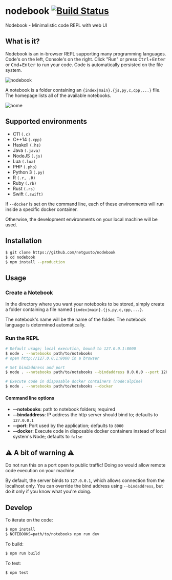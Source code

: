 # nodebook [![Build Status](https://travis-ci.com/netgusto/nodebook.svg?branch=master)](https://travis-ci.com/netgusto/nodebook)

Nodebook - Minimalistic code REPL with web UI

## What is it?

Nodebook is an in-browser REPL supporting many programming languages. Code's on the left, Console's on the right. Click "Run" or press <kbd>Ctrl</kbd>+<kbd>Enter</kbd> or <kbd>Cmd</kbd>+<kbd>Enter</kbd> to run your code.
Code is automatically persisted on the file system.

![nodebook](https://user-images.githubusercontent.com/4974818/45084039-8f2b6380-b0fd-11e8-94d4-dadcab34c7f6.png)

A notebook is a folder containing an `{index|main}.{js,py,c,cpp,...}` file. The homepage lists all of the available notebooks.

![home](https://user-images.githubusercontent.com/4974818/45084276-3c9e7700-b0fe-11e8-9ed0-d2b7cb5b7bb3.png)

## Supported environments

* C11 `(.c)`
* C++14 `(.cpp)`
* Haskell `(.hs)`
* Java `(.java)`
* NodeJS `(.js)`
* Lua `(.lua)`
* PHP `(.php)`
* Python 3 `(.py)`
* R `(.r, .R)`
* Ruby `(.rb)`
* Rust `(.rs)`
* Swift `(.swift)`

If `--docker` is set on the command line, each of these environments will run inside a specific docker container.

Otherwise, the development environments on your local machine will be used.

## Installation

```bash
$ git clone https://github.com/netgusto/nodebook
$ cd nodebook
$ npm install --production
```

## Usage

### Create a Notebook

In the directory where you want your notebooks to be stored, simply create a folder containing a file named `{index|main}.{js,py,c,cpp,...}`.

The notebook's name will be the name of the folder. The notebook language is determined automatically.

### Run the REPL

```bash
# Default usage; local execution, bound to 127.0.0.1:8000
$ node . --notebooks path/to/notebooks
# open http://127.0.0.1:8000 in a browser
```

```bash
# Set bindaddress and port
$ node . --notebooks path/to/notebooks --bindaddress 0.0.0.0 --port 12000
```

```bash
# Execute code in disposable docker containers (node:alpine)
$ node . --notebooks path/to/notebooks --docker
```

#### Command line options

* **--notebooks**: path to notebook folders; required
* **--bindaddress**: IP address the http server should bind to; defaults to `127.0.0.1`
* **--port**: Port used by the application; defaults to `8000`
* **--docker**: Execute code in disposable docker containers instead of local system's Node; defaults to `false`

## ⚠️ A bit of warning ⚠️

Do not run this on a port open to public traffic! Doing so would allow remote code execution on your machine.

By default, the server binds to `127.0.0.1`, which allows connection from the localhost only. You can override the bind address using `--bindaddress`, but do it only if you know what you're doing.

## Develop

To iterate on the code:

```bash
$ npm install
$ NOTEBOOKS=path/to/notebooks npm run dev
```

To build:

```bash
$ npm run build
```

To test:

```bash
$ npm test
```
